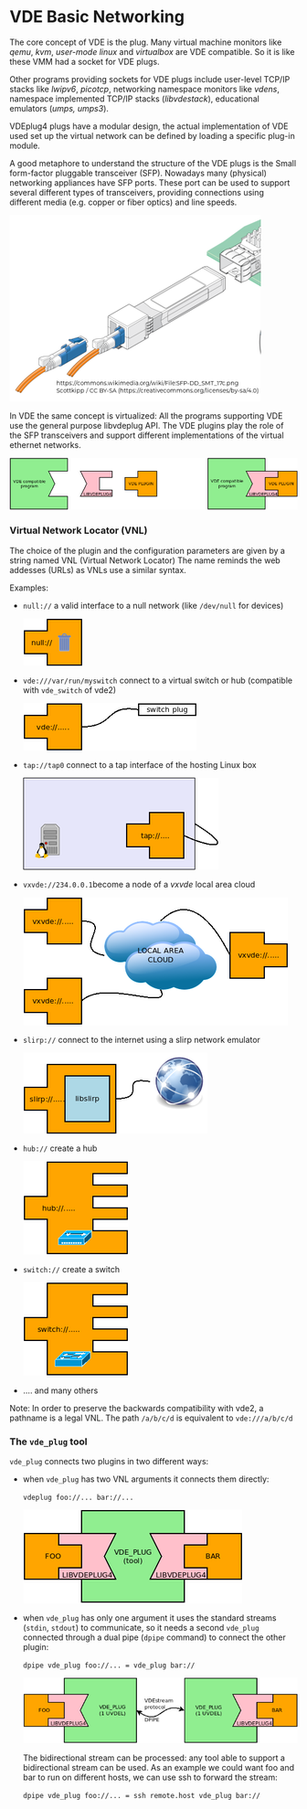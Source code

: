 VDE Basic Networking
====

The core concept of VDE is the plug. Many virtual machine monitors like _qemu_, _kvm_, _user-mode linux_ and _virtualbox_
are VDE compatible. So it is like these VMM had a socket for VDE plugs.

Other programs providing sockets for VDE plugs include user-level TCP/IP stacks like _lwipv6_, _picotcp_, networking namespace monitors
like _vdens_, namespace implemented TCP/IP stacks (_libvdestack_), educational emulators (_umps, umps3_).

VDEplug4 plugs have a modular design, the actual implementation of VDE used set up the virtual network can be defined by loading a specific
plug-in module.

A good metaphore to understand the structure of the VDE plugs is the Small form-factor pluggable transceiver (SFP).
Nowadays many (physical) networking appliances have SFP ports. These port can be used to support several different types
of transceivers, providing connections using different media (e.g. copper or fiber optics) and line speeds.

![SFP port](pictures/sfp.png)

In VDE the same concept is virtualized: All the programs supporting VDE use the general purpose libvdeplug API. The VDE
plugins play the role of the SFP transceivers and support different implementations of the virtual ethernet networks.

![VDE plug](pictures/vdeplug.png)

### Virtual Network Locator (VNL)

The choice of the plugin and the configuration parameters are given by a string named VNL (Virtual Network Locator)
The name reminds the web addesses (URLs) as VNLs use a similar syntax.

Examples:

* `null://` a valid interface to a null network (like `/dev/null` for devices)

  ![null://](pictures/vdeplug_null.png)

* `vde:///var/run/myswitch` connect to a virtual switch or hub (compatible with `vde_switch` of vde2)

  ![vde://](pictures/vdeplug_vde.png)

* `tap://tap0` connect to a tap interface of the hosting Linux box

  ![tap://](pictures/vdeplug_tap.png)

* `vxvde://234.0.0.1`become a node of a _vxvde_ local area cloud

  ![vxvde://](pictures/vdeplug_vxvde.png)

* `slirp://` connect to the internet using a slirp network emulator

  ![slirp://](pictures/vdeplug_slirp.png)

* `hub://` create a hub

  ![hub://](pictures/vdeplug_hub.png)

* `switch://` create a switch

  ![switch://](pictures/vdeplug_switch.png)

* .... and many others

Note: In order to preserve the backwards compatibility with vde2, a pathname is a legal VNL. The path `/a/b/c/d` is equivalent to
`vde:///a/b/c/d`

### The `vde_plug` tool

`vde_plug` connects two plugins in two different ways:

* when `vde_plug` has two VNL arguments it connects them directly:

  `vdeplug foo://... bar://...`

  ![plug.r2args](pictures/vde_plug_2args.png)

* when `vde_plug` has only one argument it uses the standard streams (`stdin`, `stdout`) to communicate, so it needs a second `vde_plug` connected
through a dual pipe (`dpipe` command) to connect the other plugin:

  `dpipe vde_plug foo://... = vde_plug bar://`

  ![plug.r1arg](pictures/vde_plug_1arg.png)

  The bidirectional stream can be processed: any tool able to support a bidirectional stream can be used. As an example we could want foo and bar to
run on different hosts, we can use ssh to forward the stream:

  `dpipe vde_plug foo://... = ssh remote.host vde_plug bar://`

